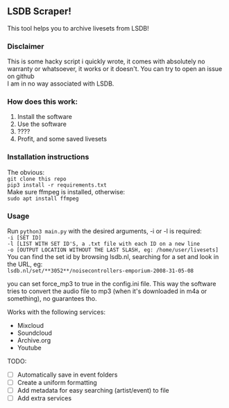 ## **LSDB Scraper!**
This tool helps you to archive livesets from LSDB!

### **Disclaimer**
This is some hacky script i quickly wrote, it comes with absolutely no warranty or whatsoever, it works or it doesn't.
You can try to open an issue on github   
I am in no way associated with LSDB.
  

### **How does this work:**
1. Install the software
2. Use the software
3. ????
4. Profit, and some saved livesets

### **Installation instructions**
The obvious:  
`git clone this repo`  
`pip3 install -r requirements.txt`  
Make sure ffmpeg is installed, otherwise:  
`sudo apt install ffmpeg`

### **Usage**  
Run `python3 main.py` with the desired arguments, -i or -l is required:  
`-i [SET ID]`  
`-l [LIST WITH SET ID'S, a .txt file with each ID on a new line`  
`-o [OUTPUT LOCATION WITHOUT THE LAST SLASH, eg: /home/user/livesets]`  
You can find the set id by browsing lsdb.nl, searching for a set and look in the URL, eg:  
`lsdb.nl/set/**3052**/noisecontrollers-emporium-2008-31-05-08`

you can set force_mp3 to true in the config.ini file. This way the software tries to convert the audio file to mp3 (when it's downloaded in m4a or something), no guarantees tho.

Works with the following services:
- Mixcloud
- Soundcloud
- Archive.org
- Youtube

TODO: 
-[ ] Automatically save in event folders
-[ ] Create a uniform formatting
-[ ] Add metadata for easy searching (artist/event) to file
-[ ] Add extra services
